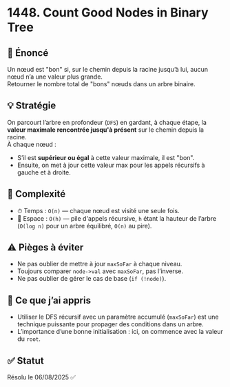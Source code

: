 # 1448. Count Good Nodes in Binary Tree

## 📝 Énoncé

Un nœud est "bon" si, sur le chemin depuis la racine jusqu’à lui, aucun nœud n’a une valeur plus grande.  
Retourner le nombre total de "bons" nœuds dans un arbre binaire.

## 💡 Stratégie

On parcourt l’arbre en profondeur (`DFS`) en gardant, à chaque étape, la **valeur maximale rencontrée jusqu'à présent** sur le chemin depuis la racine.  
À chaque nœud :
- S’il est **supérieur ou égal** à cette valeur maximale, il est "bon".
- Ensuite, on met à jour cette valeur max pour les appels récursifs à gauche et à droite.

## 🧠 Complexité

- ⏱ Temps : `O(n)` — chaque nœud est visité une seule fois.
- 🧠 Espace : `O(h)` — pile d'appels récursive, `h` étant la hauteur de l’arbre (`O(log n)` pour un arbre équilibré, `O(n)` au pire).

## ⚠️ Pièges à éviter

- Ne pas oublier de mettre à jour `maxSoFar` à chaque niveau.
- Toujours comparer `node->val` avec `maxSoFar`, pas l’inverse.
- Ne pas oublier de gérer le cas de base (`if (!node)`).

## 💬 Ce que j’ai appris

- Utiliser le DFS récursif avec un paramètre accumulé (`maxSoFar`) est une technique puissante pour propager des conditions dans un arbre.
- L’importance d’une bonne initialisation : ici, on commence avec la valeur du `root`.

## ✅ Statut

Résolu le 06/08/2025 ✅